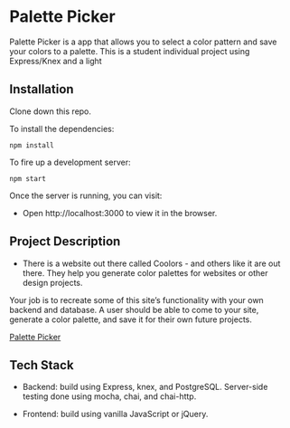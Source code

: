 # Palette Picker

Palette Picker is a app that allows you to select a color pattern and save your colors to a palette. This is a student individual project using Express/Knex and a light 

## Installation

Clone down this repo.

To install the dependencies:

```
npm install
```

To fire up a development server:

```
npm start
```

Once the server is running, you can visit:

* Open http://localhost:3000 to view it in the browser.

## Project Description

- There is a website out there called Coolors - and others like it are out there. They help you generate color palettes for websites or other design projects.

Your job is to recreate some of this site’s functionality with your own backend and database. A user should be able to come to your site, generate a color palette, and save it for their own future projects.


[Palette Picker](http://frontend.turing.io/projects/palette-picker.html)

## Tech Stack

- Backend: build using Express, knex, and PostgreSQL. Server-side testing done using mocha, chai, and chai-http.

- Frontend: build using vanilla JavaScript or jQuery.

